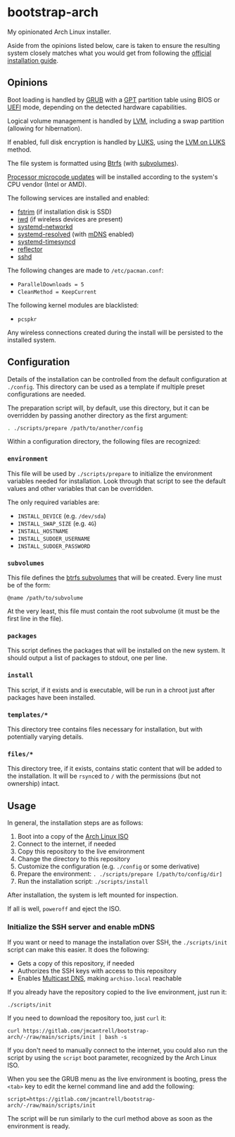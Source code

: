 # bootstrap-arch

My opinionated Arch Linux installer.

Aside from the opinions listed below, care is taken to ensure the
resulting system closely matches what you would get from following the
[official installation guide][install].

## Opinions

Boot loading is handled by [GRUB][grub] with a [GPT][gpt] partition
table using BIOS or [UEFI][uefi] mode, depending on the detected
hardware capabilities.

Logical volume management is handled by [LVM][lvm], including a swap
partition (allowing for hibernation).

If enabled, full disk encryption is handled by [LUKS][luks], using the
[LVM on LUKS][lvm-on-luks] method.

The file system is formatted using [Btrfs][btrfs] (with
[subvolumes][btrfs-subvols]).

[Processor microcode updates][microcode] will be installed according
to the system's CPU vendor (Intel or AMD).

The following services are installed and enabled:

- [fstrim][ssd] (if installation disk is SSD)
- [iwd] (if wireless devices are present)
- [systemd-networkd]
- [systemd-resolved] (with [mDNS][mdns] enabled)
- [systemd-timesyncd]
- [reflector]
- [sshd]

The following changes are made to `/etc/pacman.conf`:

- `ParallelDownloads = 5`
- `CleanMethod = KeepCurrent`

The following kernel modules are blacklisted:

- `pcspkr`

Any wireless connections created during the install will be persisted
to the installed system.

## Configuration

Details of the installation can be controlled from the default
configuration at `./config`. This directory can be used as a template
if multiple preset configurations are needed.

The preparation script will, by default, use this directory, but it
can be overridden by passing another directory as the first argument:

```sh
. ./scripts/prepare /path/to/another/config
```

Within a configuration directory, the following files are recognized:

### `environment`

This file will be used by `./scripts/prepare` to initialize the
environment variables needed for installation. Look through that
script to see the default values and other variables that can be
overridden.

The only required variables are:

- `INSTALL_DEVICE` (e.g. `/dev/sda`)
- `INSTALL_SWAP_SIZE` (e.g. `4G`)
- `INSTALL_HOSTNAME`
- `INSTALL_SUDOER_USERNAME`
- `INSTALL_SUDOER_PASSWORD`

### `subvolumes`

This file defines the [btrfs subvolumes][btrfs-subvols] that will be
created. Every line must be of the form:

```
@name /path/to/subvolume
```

At the very least, this file must contain the root subvolume (it must
be the first line in the file).

### `packages`

This script defines the packages that will be installed on the new
system. It should output a list of packages to stdout, one per line.

### `install`

This script, if it exists and is executable, will be run in a chroot
just after packages have been installed.

### `templates/*`

This directory tree contains files necessary for installation, but
with potentially varying details.

### `files/*`

This directory tree, if it exists, contains static content that will
be added to the installation. It will be `rsync`ed to `/` with the
permissions (but not ownership) intact.

## Usage

In general, the installation steps are as follows:

1. Boot into a copy of the [Arch Linux ISO][archiso]
1. Connect to the internet, if needed
1. Copy this repository to the live environment
1. Change the directory to this repository
1. Customize the configuration (e.g. `./config` or some derivative)
1. Prepare the environment: `. ./scripts/prepare [/path/to/config/dir]`
1. Run the installation script: `./scripts/install`

After installation, the system is left mounted for inspection.

If all is well, `poweroff` and eject the ISO.

### Initialize the SSH server and enable mDNS

If you want or need to manage the installation over SSH, the
`./scripts/init` script can make this easier. It does the following:

- Gets a copy of this repository, if needed
- Authorizes the SSH keys with access to this repository
- Enables [Multicast DNS][mdns], making `archiso.local` reachable

If you already have the repository copied to the live environment,
just run it:

```
./scripts/init
```

If you need to download the repository too, just `curl` it:

```
curl https://gitlab.com/jmcantrell/bootstrap-arch/-/raw/main/scripts/init | bash -s
```

If you don't need to manually connect to the internet, you could also
run the script by using the `script` boot parameter, recognized by the
Arch Linux ISO.

When you see the GRUB menu as the live environment is booting, press
the `<tab>` key to edit the kernel command line and add the following:

```
script=https://gitlab.com/jmcantrell/bootstrap-arch/-/raw/main/scripts/init
```

The script will be run similarly to the curl method above as soon as
the environment is ready.

[archiso]: https://archlinux.org/download/
[btrfs-subvols]: https://wiki.archlinux.org/title/Btrfs#Subvolumes
[btrfs]: https://wiki.archlinux.org/title/Btrfs
[gpt]: https://wiki.archlinux.org/title/Partitioning#GUID_Partition_Table
[grub]: https://wiki.archlinux.org/title/GRUB
[install]: https://wiki.archlinux.org/title/Installation_guide
[iwd]: https://wiki.archlinux.org/title/Iwd
[luks]: https://wiki.archlinux.org/title/Dm-crypt
[lvm-on-luks]: https://wiki.archlinux.org/title/Dm-crypt/Encrypting_an_entire_system#LVM_on_LUKS
[lvm]: https://wiki.archlinux.org/title/LVM
[mdns]: https://wiki.archlinux.org/title/Systemd-resolved#mDNS
[microcode]: https://wiki.archlinux.org/title/Microcode
[reflector]: https://wiki.archlinux.org/title/Reflector
[ssd]: https://wiki.archlinux.org/title/Solid_state_drive
[sshd]: https://wiki.archlinux.org/title/OpenSSH#Server_usage
[systemd-networkd]: https://wiki.archlinux.org/title/Systemd-networkd
[systemd-resolved]: https://wiki.archlinux.org/title/Systemd-resolved
[systemd-timesyncd]: https://wiki.archlinux.org/title/Systemd-timesyncd
[uefi]: https://wiki.archlinux.org/title/Unified_Extensible_Firmware_Interface
